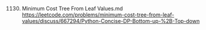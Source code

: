 1130. Minimum Cost Tree From Leaf Values.md
	https://leetcode.com/problems/minimum-cost-tree-from-leaf-values/discuss/667294/Python-Concise-DP-Bottom-up-%2B-Top-down

